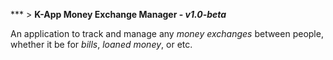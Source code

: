 *** > **K-App Money Exchange Manager - *v1.0-beta***

An application to track and manage any *money exchanges* between people, whether it be for *bills*, *loaned money*, or etc.
